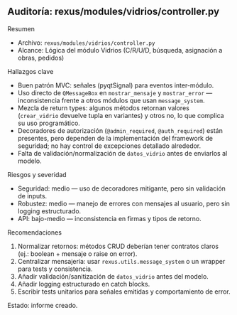 ## Auditoría: rexus/modules/vidrios/controller.py

Resumen
- Archivo: `rexus/modules/vidrios/controller.py`
- Alcance: Lógica del módulo Vidrios (C/R/U/D, búsqueda, asignación a obras, pedidos)

Hallazgos clave
- Buen patrón MVC: señales (pyqtSignal) para eventos inter-módulo.
- Uso directo de `QMessageBox` en `mostrar_mensaje` y `mostrar_error` — inconsistencia frente a otros módulos que usan `message_system`.
- Mezcla de return types: algunos métodos retornan valores (`crear_vidrio` devuelve tupla en variantes) y otros no, lo que complica su uso programático.
- Decoradores de autorización (`@admin_required`, `@auth_required`) están presentes, pero dependen de la implementación del framework de seguridad; no hay control de excepciones detallado alrededor.
- Falta de validación/normalización de `datos_vidrio` antes de enviarlos al modelo.

Riesgos y severidad
- Seguridad: medio — uso de decoradores mitigante, pero sin validación de inputs.
- Robustez: medio — manejo de errores con mensajes al usuario, pero sin logging estructurado.
- API: bajo-medio — inconsistencia en firmas y tipos de retorno.

Recomendaciones
1. Normalizar retornos: métodos CRUD deberían tener contratos claros (ej.: boolean + mensaje o raise on error).
2. Centralizar mensajería: usar `rexus.utils.message_system` o un wrapper para tests y consistencia.
3. Añadir validación/sanitización de `datos_vidrio` antes del modelo.
4. Añadir logging estructurado en catch blocks.
5. Escribir tests unitarios para señales emitidas y comportamiento de error.

Estado: informe creado.
